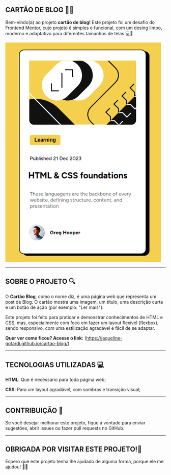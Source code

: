 ## CARTÃO DE BLOG 📝✨
Bem-vindo(a) ao projeto **cartão de blog!** Este projeto foi um desafio do Frontend Mentor, cujo projeto é simples e funcional, com um desing limpo, moderno e adaptativo para diferentes tamanhos de telas.💻🎨

![Visual do projeto](src/imagens/cartaoblog.png)

---

## SOBRE O PROJETO 🔍
O **Cartão Blog**, como o nome diz, é uma página web que representa um post de Blog. O cartão mostra uma imagem, um título, uma descrição curta e um botão de ação (por exemplo: "Ler mais").

Este projeto foi feito para praticar e demonstrar conhecimentos de HTML e CSS, mas, especialmente com foco em fazer um layout flexível (flexbox), sendo responsivo, com uma estilização agradável e fácil de se adaptar.

**Quer ver como ficou? Acesse o link:** (https://jaqueline-gotardi.github.io/cartao-blog/)

---

## TECNOLOGIAS UTILIZADAS 💻
**HTML**: Que é necessário para toda página web;

**CSS**: Para um layout agradável, com sombras e transição visual;

---

## CONTRIBUIÇÃO 🤝
Se você desejar melhorar este projeto, fique á vontade para enviar sugestões, abrir issues ou fazer pull requests no GitHub.

---

## OBRIGADA POR  VISITAR ESTE PROJETO!💖
Espero que este projeto tenha lhe ajudado de alguma forma, porque ele me ajudou! 🚀😊
